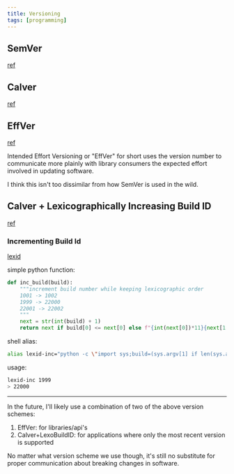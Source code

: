 ```yaml
---
title: Versioning
tags: [programming]
---
```


## SemVer

[ref](https://semver.org/)

## Calver

[ref](https://calver.org)

## EffVer

[ref](https://jacobtomlinson.dev/effver/)

Intended Effort Versioning or "EffVer" for short uses the version number to communicate
more plainly with library consumers the expected effort involved in updating software.

I think this isn't too dissimilar from how SemVer is used in the wild.

## Calver + Lexicographically Increasing Build ID

[ref](https://github.com/mbarkhau/bumpver)

### Incrementing Build Id

[lexid](https://pypi.org/project/lexid)

simple python function:
```python
def inc_build(build):
    """increment build number while keeping lexicographic order
    1001 -> 1002
    1999 -> 22000
    22001 -> 22002
    """
    next = str(int(build) + 1)
    return next if build[0] <= next[0] else f"{int(next[0])*11}{next[1:]}"
```

shell alias:
```sh
alias lexid-inc="python -c \"import sys;build=(sys.argv[1] if len(sys.argv) ==2 else sys.exit('please provide number as input'));print((next if build[1] == (next:= str(int(build) + 1))[0] else f'{int(next[0])*11}{next[1:]}'))\""
```

usage:
```sh
lexid-inc 1999
> 22000
```

--- 

In the future, I'll likely use a combination of two of the above version schemes:

1. EffVer: for libraries/api's
2. Calver+LexoBuildID: for applications where only the most recent version is supported

No matter what version scheme we use though, it's still no substitute for proper communication
about breaking changes in software.
